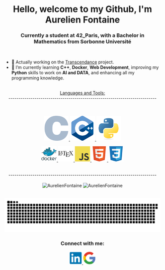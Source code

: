 <h1 align="center">Hello, welcome to my Github, I'm Aurelien Fontaine</h1>
<h3 align="center">Currently a student at 42_Paris, with a Bachelor in Mathematics from Sorbonne Université</h3>  
<br>

- 🚀 Actually working on the [Transcendance](https://github.com/AurelienFontaine/Transcendance) project.
- 🌟 I’m currently learning **C++**, **Docker**, **Web Development**, improving my **Python** skills to work on **AI and DATA**, and enhancing all my programming knowledge.
<br>

<div align="center">
  <span style="text-decoration: underline;">Languages and Tools:</span>
  <br>
  --------------------------------------------------------------------------
</div>

<br>
<br>
<div align="center">
  <!-- Top row with C, C++ and Python in larger size -->
  <p>
    <a href="https://www.cprogramming.com/" target="_blank" rel="noreferrer"> 
      <img src="https://raw.githubusercontent.com/devicons/devicon/master/icons/c/c-original.svg" alt="c" width="80" height="80"/> 
    </a> 
    <a href="https://www.w3schools.com/cpp/" target="_blank" rel="noreferrer"> 
      <img src="https://raw.githubusercontent.com/devicons/devicon/master/icons/cplusplus/cplusplus-original.svg" alt="cplusplus" width="80" height="80"/> 
    </a> 
    <a href="https://www.python.org/" target="_blank" rel="noreferrer"> 
      <img src="https://raw.githubusercontent.com/devicons/devicon/master/icons/python/python-original.svg" alt="python" width="80" height="80"/> 
    </a> 
  </p>
  
  <!-- Bottom row with other technologies in smaller size -->
  <p>
    <a href="https://www.docker.com/" target="_blank" rel="noreferrer"> 
      <img src="https://raw.githubusercontent.com/devicons/devicon/master/icons/docker/docker-original-wordmark.svg" alt="docker" width="50" height="50"/> 
    </a> 
    <a href="https://www.latex-project.org/" target="_blank" rel="noreferrer"> 
      <img src="https://raw.githubusercontent.com/devicons/devicon/master/icons/latex/latex-original.svg" alt="latex" width="50" height="50"/> 
    </a> 
    <a href="https://www.javascript.com/" target="_blank" rel="noreferrer"> 
      <img src="https://raw.githubusercontent.com/devicons/devicon/master/icons/javascript/javascript-original.svg" alt="js" width="50" height="50"/> 
    </a> 
    <a href="https://developer.mozilla.org/en-US/docs/Web/HTML" target="_blank" rel="noreferrer"> 
      <img src="https://raw.githubusercontent.com/devicons/devicon/master/icons/html5/html5-original.svg" alt="html" width="50" height="50"/> 
    </a> 
    <a href="https://developer.mozilla.org/en-US/docs/Web/CSS" target="_blank" rel="noreferrer"> 
      <img src="https://raw.githubusercontent.com/devicons/devicon/master/icons/css3/css3-original.svg" alt="css" width="50" height="50"/> 
    </a> 
  </p>
  <br>
  --------------------------------------------------------------------------
</div>
<br>

<div align="center">
  <img src="https://github-readme-stats.vercel.app/api/top-langs?username=AurelienFontaine&show_icons=true&theme=dark&locale=en&layout=compact" alt="AurelienFontaine" height="195px" />
  <img src="https://github-readme-streak-stats.herokuapp.com/?user=AurelienFontaine&theme=dark" alt="AurelienFontaine" height="195px" />
</div>
<br>

![Snake animation](https://raw.githubusercontent.com/AurelienFontaine/AurelienFontaine/output/github-contribution-grid-snake-dark.svg)

<div align="center">
  <h3>Connect with me:</h3>
  <p>
    <a href="https://www.linkedin.com/in/aur%C3%A9lien-fontaine-861823202/" target="_blank">
      <img src="https://raw.githubusercontent.com/devicons/devicon/master/icons/linkedin/linkedin-original.svg" alt="LinkedIn" width="40" height="40"/>
    <a href="mailto:a.fontaine64@laposte.net" target="_blank">
      <img src="https://raw.githubusercontent.com/devicons/devicon/master/icons/google/google-original.svg" alt="Email" width="40" height="40"/>
    </a>
  </p>
</div>




